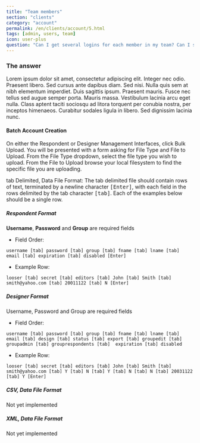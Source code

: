 ```yaml
---
title: "Team members"
section: "clients"
category: "account"
permalink: /en/clients/account/5.html
tags: [admin, users, team]
icon: user-plus
question: "Can I get several logins for each member in my team? Can I set a different access permission to each of the team members too?"
---
```


### <i class="pe-anchor pe-fw"></i> The answer

Lorem ipsum dolor sit amet, consectetur adipiscing elit. Integer nec odio. Praesent libero. Sed cursus ante dapibus diam. Sed nisi. Nulla quis sem at nibh elementum imperdiet. Duis sagittis ipsum. Praesent mauris. Fusce nec tellus sed augue semper porta. Mauris massa. Vestibulum lacinia arcu eget nulla. Class aptent taciti sociosqu ad litora torquent per conubia nostra, per inceptos himenaeos. Curabitur sodales ligula in libero. Sed dignissim lacinia nunc.


#### Batch Account Creation

On either the Respondent or Designer Management Interfaces, click Bulk Upload. You will be presented with a form asking for File Type and File to Upload. From the File Type dropdown, select the file type you wish to upload. From the File to Upload browse your local filesystem to find the specific file you are uploading.

tab Delimited, Data File Format: The tab delimited file should contain rows of text, terminated by a newline character <kbd>[Enter]</kbd>, with each field in the rows delimited by the tab character <kbd>[tab]</kbd>. Each of the examples below should be a single row.


##### Respondent Format

**Username**, **Password** and **Group** are required fields

- Field Order:
```
username [tab] password [tab] group [tab] fname [tab] lname [tab]  email [tab] expiration [tab] disabled [Enter]
```

- Example Row:
```
looser [tab] secret [tab] editors [tab] John [tab] Smith [tab]  smith@yahoo.com [tab] 20011122 [tab] N [Enter]
```


##### Designer Format

Username, Password and Group are required fields

- Field Order:
```
username [tab] password [tab] group [tab] fname [tab] lname [tab] email [tab] design [tab] status [tab] export [tab] groupedit [tab] groupadmin [tab] grouprespondents [tab]  expiration [tab] disabled
```

- Example Row:
```
looser [tab] secret [tab] editors [tab] John [tab] Smith [tab] smith@yahoo.com [tab] Y [tab] N [tab] Y [tab] N [tab] N [tab] 20031122 [tab] Y [Enter]
```


##### CSV, Data File Format

Not yet implemented

##### XML, Data File Format

Not yet implemented
